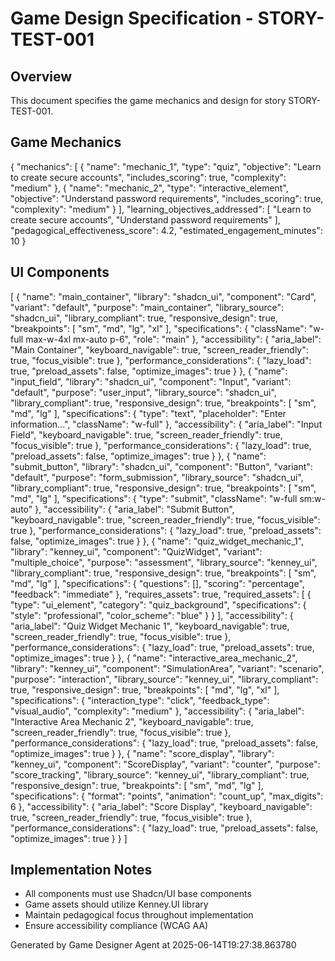 # Game Design Specification - STORY-TEST-001

## Overview
This document specifies the game mechanics and design for story STORY-TEST-001.

## Game Mechanics
{
  "mechanics": [
    {
      "name": "mechanic_1",
      "type": "quiz",
      "objective": "Learn to create secure accounts",
      "includes_scoring": true,
      "complexity": "medium"
    },
    {
      "name": "mechanic_2",
      "type": "interactive_element",
      "objective": "Understand password requirements",
      "includes_scoring": true,
      "complexity": "medium"
    }
  ],
  "learning_objectives_addressed": [
    "Learn to create secure accounts",
    "Understand password requirements"
  ],
  "pedagogical_effectiveness_score": 4.2,
  "estimated_engagement_minutes": 10
}

## UI Components
[
  {
    "name": "main_container",
    "library": "shadcn_ui",
    "component": "Card",
    "variant": "default",
    "purpose": "main_container",
    "library_source": "shadcn_ui",
    "library_compliant": true,
    "responsive_design": true,
    "breakpoints": [
      "sm",
      "md",
      "lg",
      "xl"
    ],
    "specifications": {
      "className": "w-full max-w-4xl mx-auto p-6",
      "role": "main"
    },
    "accessibility": {
      "aria_label": "Main Container",
      "keyboard_navigable": true,
      "screen_reader_friendly": true,
      "focus_visible": true
    },
    "performance_considerations": {
      "lazy_load": true,
      "preload_assets": false,
      "optimize_images": true
    }
  },
  {
    "name": "input_field",
    "library": "shadcn_ui",
    "component": "Input",
    "variant": "default",
    "purpose": "user_input",
    "library_source": "shadcn_ui",
    "library_compliant": true,
    "responsive_design": true,
    "breakpoints": [
      "sm",
      "md",
      "lg"
    ],
    "specifications": {
      "type": "text",
      "placeholder": "Enter information...",
      "className": "w-full"
    },
    "accessibility": {
      "aria_label": "Input Field",
      "keyboard_navigable": true,
      "screen_reader_friendly": true,
      "focus_visible": true
    },
    "performance_considerations": {
      "lazy_load": true,
      "preload_assets": false,
      "optimize_images": true
    }
  },
  {
    "name": "submit_button",
    "library": "shadcn_ui",
    "component": "Button",
    "variant": "default",
    "purpose": "form_submission",
    "library_source": "shadcn_ui",
    "library_compliant": true,
    "responsive_design": true,
    "breakpoints": [
      "sm",
      "md",
      "lg"
    ],
    "specifications": {
      "type": "submit",
      "className": "w-full sm:w-auto"
    },
    "accessibility": {
      "aria_label": "Submit Button",
      "keyboard_navigable": true,
      "screen_reader_friendly": true,
      "focus_visible": true
    },
    "performance_considerations": {
      "lazy_load": true,
      "preload_assets": false,
      "optimize_images": true
    }
  },
  {
    "name": "quiz_widget_mechanic_1",
    "library": "kenney_ui",
    "component": "QuizWidget",
    "variant": "multiple_choice",
    "purpose": "assessment",
    "library_source": "kenney_ui",
    "library_compliant": true,
    "responsive_design": true,
    "breakpoints": [
      "sm",
      "md",
      "lg"
    ],
    "specifications": {
      "questions": [],
      "scoring": "percentage",
      "feedback": "immediate"
    },
    "requires_assets": true,
    "required_assets": [
      {
        "type": "ui_element",
        "category": "quiz_background",
        "specifications": {
          "style": "professional",
          "color_scheme": "blue"
        }
      }
    ],
    "accessibility": {
      "aria_label": "Quiz Widget Mechanic 1",
      "keyboard_navigable": true,
      "screen_reader_friendly": true,
      "focus_visible": true
    },
    "performance_considerations": {
      "lazy_load": true,
      "preload_assets": true,
      "optimize_images": true
    }
  },
  {
    "name": "interactive_area_mechanic_2",
    "library": "kenney_ui",
    "component": "SimulationArea",
    "variant": "scenario",
    "purpose": "interaction",
    "library_source": "kenney_ui",
    "library_compliant": true,
    "responsive_design": true,
    "breakpoints": [
      "md",
      "lg",
      "xl"
    ],
    "specifications": {
      "interaction_type": "click",
      "feedback_type": "visual_audio",
      "complexity": "medium"
    },
    "accessibility": {
      "aria_label": "Interactive Area Mechanic 2",
      "keyboard_navigable": true,
      "screen_reader_friendly": true,
      "focus_visible": true
    },
    "performance_considerations": {
      "lazy_load": true,
      "preload_assets": false,
      "optimize_images": true
    }
  },
  {
    "name": "score_display",
    "library": "kenney_ui",
    "component": "ScoreDisplay",
    "variant": "counter",
    "purpose": "score_tracking",
    "library_source": "kenney_ui",
    "library_compliant": true,
    "responsive_design": true,
    "breakpoints": [
      "sm",
      "md",
      "lg"
    ],
    "specifications": {
      "format": "points",
      "animation": "count_up",
      "max_digits": 6
    },
    "accessibility": {
      "aria_label": "Score Display",
      "keyboard_navigable": true,
      "screen_reader_friendly": true,
      "focus_visible": true
    },
    "performance_considerations": {
      "lazy_load": true,
      "preload_assets": false,
      "optimize_images": true
    }
  }
]

## Implementation Notes
- All components must use Shadcn/UI base components
- Game assets should utilize Kenney.UI library
- Maintain pedagogical focus throughout implementation
- Ensure accessibility compliance (WCAG AA)

Generated by Game Designer Agent at 2025-06-14T19:27:38.863780
